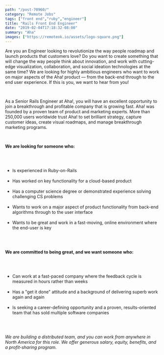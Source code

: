 ```yaml
---
path: "/post-70960/"
category: "Remote Jobs"
tags: ["front end","ruby","engineer"]
title: "Rails Front End Engineer"
date: "2019-02-04T17:18:32-08:00"
summary: "Aha"
images: ["https://remoteok.io/assets/logo-square.png"]
---
```


<p>Are you an Engineer looking to revolutionize the way people roadmap and launch products that customers love? Do you want to create something that will change the way people think about innovation, and work with cutting-edge visualization, collaboration, and social ideation technologies at the same time? We are looking for highly ambitious engineers who want to work on major aspects of the Aha! product &mdash; from the back-end through to the end user experience. If this is you, we want to hear from you!</p><br /><p>As a Senior Rails Engineer at Aha!, you will have an excellent opportunity to join a breakthrough and profitable company that is growing fast. Aha! was founded by a proven team of product and marketing experts. More than 250,000 users worldwide trust Aha! to set brilliant strategy, capture customer ideas, create visual roadmaps, and manage breakthrough marketing programs.</p><br /><p><strong>We are looking for someone who:</strong></p><br /><ul><br /><li>Is experienced in Ruby-on-Rails</li><br /><li>Has worked on key functionality for a cloud-based product</li><br /><li>Has a computer science degree or demonstrated experience solving challenging CS problems</li><br /><li>Wants to work on a major aspect of product functionality from back-end algorithms through to the user interface</li><br /><li>Wants to be great and work in a fast-moving, online environment where the end-user is key</li><br /></ul><br /><p><strong>We are committed to being great, and we want someone who:</strong></p><br /><ul><br /><li>Can work at a fast-paced company where the feedback cycle is measured in hours rather than weeks</li><br /><li>Has a "get it done" attitude and a background of delivering superb work again and again</li><br /><li>Is seeking a career-defining opportunity and a proven, results-oriented team that has sold multiple software companies</li><br /></ul><br /><p><em>We are building a distributed team, and you can work from anywhere in North America for this role. We offer generous salary, equity, benefits, and a profit-sharing program.</em></p>
